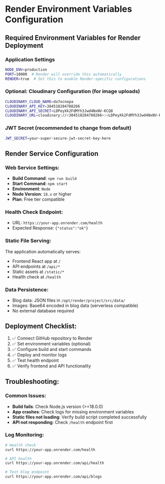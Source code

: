 # Render Environment Variables Configuration

## Required Environment Variables for Render Deployment

### Application Settings
```bash
NODE_ENV=production
PORT=10000  # Render will override this automatically
RENDER=true  # Set this to enable Render-specific configurations
```

### Optional: Cloudinary Configuration (for image uploads)
```bash
CLOUDINARY_CLOUD_NAME=do7ocnepa
CLOUDINARY_API_KEY=384518284788266
CLOUDINARY_API_SECRET=LDPeyXk2FdMYh3Jwd4NxNV-KCQ8
CLOUDINARY_URL=cloudinary://<384518284788266>:<LDPeyXk2FdMYh3Jwd4NxNV-KCQ8>@do7ocnepa
```

### JWT Secret (recommended to change from default)
```bash
JWT_SECRET=your-super-secure-jwt-secret-key-here
```

## Render Service Configuration

### Web Service Settings:
- **Build Command**: `npm run build`
- **Start Command**: `npm start`
- **Environment**: `Node`
- **Node Version**: `18.x` or higher
- **Plan**: Free tier compatible

### Health Check Endpoint:
- URL: `https://your-app.onrender.com/health`
- Expected Response: `{"status":"ok"}`

### Static File Serving:
The application automatically serves:
- Frontend React app at `/`
- API endpoints at `/api/*`
- Static assets at `/static/*`
- Health check at `/health`

### Data Persistence:
- Blog data: JSON files in `/opt/render/project/src/data/`
- Images: Base64 encoded in blog data (serverless compatible)
- No external database required

## Deployment Checklist:

1. ✅ Connect GitHub repository to Render
2. ✅ Set environment variables (optional)
3. ✅ Configure build and start commands
4. ✅ Deploy and monitor logs
5. ✅ Test health endpoint
6. ✅ Verify frontend and API functionality

## Troubleshooting:

### Common Issues:
- **Build fails**: Check Node.js version (>=18.0.0)
- **App crashes**: Check logs for missing environment variables
- **Static files not loading**: Verify build script completed successfully
- **API not responding**: Check `/health` endpoint first

### Log Monitoring:
```bash
# Health check
curl https://your-app.onrender.com/health

# API health
curl https://your-app.onrender.com/api/health

# Test blog endpoint
curl https://your-app.onrender.com/api/blogs
```
